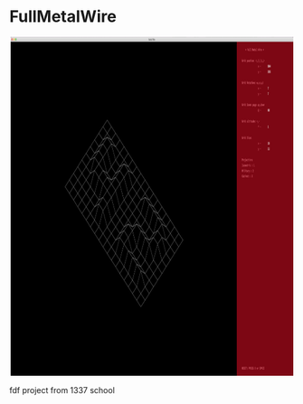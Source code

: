 # FullMetalWire

<p align="center">
	<img  src="FMW ScreenShot 07:20.png" width="500" height="600" />
</p>

fdf project from 1337 school

